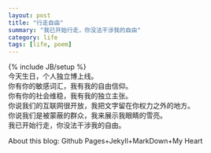 ```yaml
---
layout: post
title: "行走自由"
summary: "我已开始行走，你没法干涉我的自由"
category: life
tags: [life, poem]
---
```

{% include JB/setup %}  
今天生日，个人独立博上线。  
你有你的敏感词汇，我有我的自由信仰。  
你有你的社会维稳，我有我的独立主张。  
你说我们的互联网很开放，我把文字留在你权力之外的地方。  
你说我们是被蒙蔽的群众，我来展示我眼睛的雪亮。  
我已开始行走，你没法干涉我的自由。

About this blog: Github Pages+Jekyll+MarkDown+My Heart